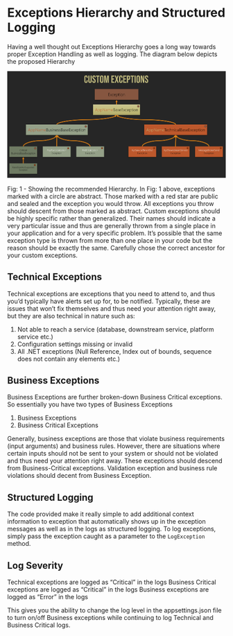 # Exceptions Hierarchy and Structured Logging
Having a well thought out Exceptions Hierarchy goes a long way towards proper Exception Handling as well as logging. The diagram below depicts the proposed Hierarchy

![alt text](https://github.com/matlus/ExceptionsHierarchyAndStructuredLogging/blob/master/ExceptionsHierarchy.png?raw=true "Exceptions Hierarchy")

Fig: 1 - Showing the recommended Hierarchy.
In Fig: 1 above, exceptions marked with a circle are abstract. Those marked with a red star are public and sealed and the exception you would throw. All exceptions you throw should descent from those marked as abstract. 
Custom exceptions should be highly specific rather than generalized. Their names should indicate a very particular issue and thus are generally thrown from a single place in your application and for a very specific problem. It’s possible that the same exception type is thrown from more than one place in your code but the reason should be exactly the same.
Carefully chose the correct ancestor for your custom exceptions.
## Technical Exceptions
Technical exceptions are exceptions that you need to attend to, and thus you’d typically have alerts set up for, to be notified. Typically, these are issues that won’t fix themselves and thus need your attention right away, but they are also technical in nature such as:
1.	Not able to reach a service (database, downstream service, platform service etc.)
2.	Configuration settings missing or invalid
3.	All .NET exceptions (Null Reference, Index out of bounds, sequence does not contain any elements etc.)

## Business Exceptions
Business Exceptions are further broken-down Business Critical exceptions. So essentially you have two types of Business Exceptions
1.	Business Exceptions
2.	Business Critical Exceptions

Generally, business exceptions are those that violate business requirements (input arguments) and business rules. However, there are situations where certain inputs should not be sent to your system or should not be violated and thus need your attention right away. These exceptions should descend from Business-Critical exceptions. Validation exception and business rule violations should decent from Business Exception.

## Structured Logging
The code provided make it really simple to add additional context information to exception that automatically shows up in the exception messages as well as in the logs as structured logging. To log exceptions, simply pass the exception caught as a parameter to the `LogException` method.

## Log Severity
Technical exceptions are logged as “Critical” in the logs
Business Critical exceptions are logged as “Critical” in the logs
Business exceptions are logged as “Error” in the logs

This gives you the ability to change the log level in the appsettings.json file to turn on/off Business exceptions while continuing to log Technical and Business Critical logs.
